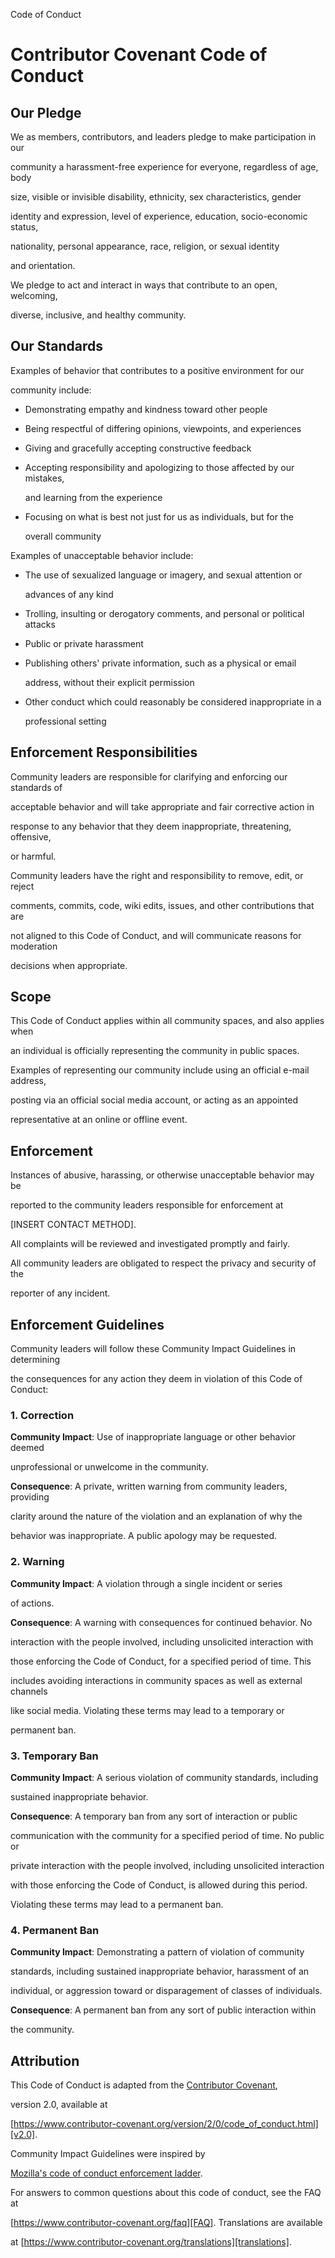 Code of Conduct

# Contributor Covenant Code of Conduct

 

## Our Pledge

 

We as members, contributors, and leaders pledge to make participation in our

community a harassment-free experience for everyone, regardless of age, body

size, visible or invisible disability, ethnicity, sex characteristics, gender

identity and expression, level of experience, education, socio-economic status,

nationality, personal appearance, race, religion, or sexual identity

and orientation.

 

We pledge to act and interact in ways that contribute to an open, welcoming,

diverse, inclusive, and healthy community.

 

## Our Standards

 

Examples of behavior that contributes to a positive environment for our

community include:

 

* Demonstrating empathy and kindness toward other people

* Being respectful of differing opinions, viewpoints, and experiences

* Giving and gracefully accepting constructive feedback

* Accepting responsibility and apologizing to those affected by our mistakes,

  and learning from the experience

* Focusing on what is best not just for us as individuals, but for the

  overall community

 

Examples of unacceptable behavior include:

 

* The use of sexualized language or imagery, and sexual attention or

  advances of any kind

* Trolling, insulting or derogatory comments, and personal or political attacks

* Public or private harassment

* Publishing others' private information, such as a physical or email

  address, without their explicit permission

* Other conduct which could reasonably be considered inappropriate in a

  professional setting

 

## Enforcement Responsibilities

 

Community leaders are responsible for clarifying and enforcing our standards of

acceptable behavior and will take appropriate and fair corrective action in

response to any behavior that they deem inappropriate, threatening, offensive,

or harmful.

 

Community leaders have the right and responsibility to remove, edit, or reject

comments, commits, code, wiki edits, issues, and other contributions that are

not aligned to this Code of Conduct, and will communicate reasons for moderation

decisions when appropriate.

 

## Scope

 

This Code of Conduct applies within all community spaces, and also applies when

an individual is officially representing the community in public spaces.

Examples of representing our community include using an official e-mail address,

posting via an official social media account, or acting as an appointed

representative at an online or offline event.

 

## Enforcement

 

Instances of abusive, harassing, or otherwise unacceptable behavior may be

reported to the community leaders responsible for enforcement at

[INSERT CONTACT METHOD].

All complaints will be reviewed and investigated promptly and fairly.

 

All community leaders are obligated to respect the privacy and security of the

reporter of any incident.

 

## Enforcement Guidelines

 

Community leaders will follow these Community Impact Guidelines in determining

the consequences for any action they deem in violation of this Code of Conduct:

 

### 1. Correction

 

**Community Impact**: Use of inappropriate language or other behavior deemed

unprofessional or unwelcome in the community.

 

**Consequence**: A private, written warning from community leaders, providing

clarity around the nature of the violation and an explanation of why the

behavior was inappropriate. A public apology may be requested.

 

### 2. Warning

 

**Community Impact**: A violation through a single incident or series

of actions.

 

**Consequence**: A warning with consequences for continued behavior. No

interaction with the people involved, including unsolicited interaction with

those enforcing the Code of Conduct, for a specified period of time. This

includes avoiding interactions in community spaces as well as external channels

like social media. Violating these terms may lead to a temporary or

permanent ban.

 

### 3. Temporary Ban

 

**Community Impact**: A serious violation of community standards, including

sustained inappropriate behavior.

 

**Consequence**: A temporary ban from any sort of interaction or public

communication with the community for a specified period of time. No public or

private interaction with the people involved, including unsolicited interaction

with those enforcing the Code of Conduct, is allowed during this period.

Violating these terms may lead to a permanent ban.

 

### 4. Permanent Ban

 

**Community Impact**: Demonstrating a pattern of violation of community

standards, including sustained inappropriate behavior,  harassment of an

individual, or aggression toward or disparagement of classes of individuals.

 

**Consequence**: A permanent ban from any sort of public interaction within

the community.

 

## Attribution

 

This Code of Conduct is adapted from the [Contributor Covenant][homepage],

version 2.0, available at

[https://www.contributor-covenant.org/version/2/0/code_of_conduct.html][v2.0].

 

Community Impact Guidelines were inspired by 

[Mozilla's code of conduct enforcement ladder][Mozilla CoC].

 

For answers to common questions about this code of conduct, see the FAQ at

[https://www.contributor-covenant.org/faq][FAQ]. Translations are available 

at [https://www.contributor-covenant.org/translations][translations].

 

[homepage]: https://www.contributor-covenant.org

[v2.0]: https://www.contributor-covenant.org/version/2/0/code_of_conduct.html

[Mozilla CoC]: https://github.com/mozilla/diversity

[FAQ]: https://www.contributor-covenant.org/faq

[translations]: https://www.contributor-covenant.org/translations